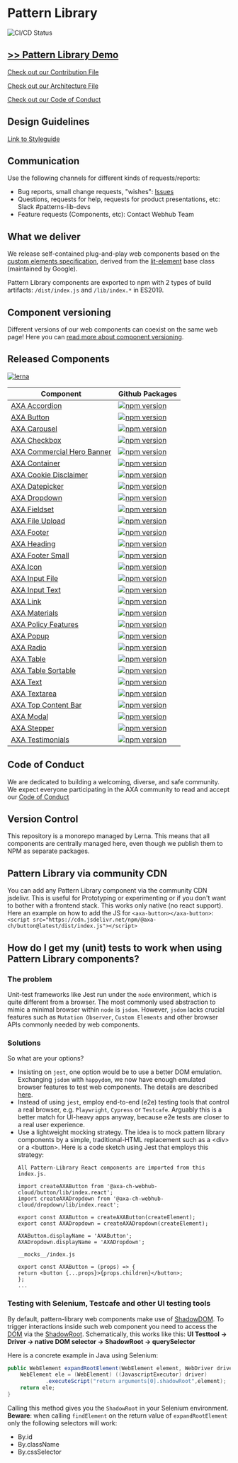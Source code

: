 # Pattern Library
![CI/CD Status](https://github.com/axa-ch-webhub-cloud/pattern-library/actions/workflows/CI.yml/badge.svg?branch=develop)

## [>> Pattern Library Demo](https://axa-ch-webhub-cloud.github.io/plib-feature/develop)

[Check out our Contribution File](https://github.com/axa-ch-webhub-cloud/pattern-library/blob/develop/CONTRIBUTION.md#rules-and-lintings)

[Check out our Architecture File](https://github.com/axa-ch-webhub-cloud/pattern-library/blob/develop/ARCHITECTURE.md)

[Check out our Code of Conduct](https://github.com/axa-ch-webhub-cloud/pattern-library/blob/develop/CODE_OF_CONDUCT.md)

## Design Guidelines
[Link to Styleguide](https://www.figma.com/file/6zurYk3bJpzUg0H2THSxGF/AXA-UI-Kit)

## Communication

Use the following channels for different kinds of requests/reports:

- Bug reports, small change requests, "wishes": [Issues](https://github.com/axa-ch-webhub-cloud/pattern-library/issues)
- Questions, requests for help, requests for product presentations, etc: Slack #patterns-lib-devs
- Feature requests (Components, etc): Contact Webhub Team

## What we deliver

We release self-contained plug-and-play web components based on the [custom elements specification](https://html.spec.whatwg.org/multipage/custom-elements.html), derived from the [lit-element](https://lit.dev/docs/api/LitElement/) base class (maintained by Google).

Pattern Library components are exported to npm with 2 types of build artifacts: `/dist/index.js` and `/lib/index.*` in ES2019.

## Component versioning

Different versions of our web components can coexist on the same web page! Here you can [read more about component versioning](https://github.com/axa-ch-webhub-cloud/pattern-library/blob/develop/COMPONENT_VERSIONING.md).

## Released Components
[![lerna](https://img.shields.io/badge/maintained%20with-lerna-cc00ff.svg)](https://lerna.js.org/)

| Component                                                                          | Github Packages                                                                                                                                                                                                                                                                                                                                          |
|------------------------------------------------------------------------------------|----------------------------------------------------------------------------------------------------------------------------------------------------------------------------------------------------------------------------------------------------------------------------------------------------------------------------------------------------------|
| [AXA Accordion](./src/components/20-molecules/accordion)                           | [![npm version](https://img.shields.io/badge/dynamic/json?color=blue&label=npm&prefix=v&query=version&url=https%3A%2F%2Fraw.githubusercontent.com%2Faxa-ch-webhub-cloud%2Fpattern-library%2Fdevelop%2Fsrc%2Fcomponents%2F20-molecules%2Faccordion%2Fpackage.json?style=flat)](https://github.com/axa-ch-webhub-cloud/midgard/pkgs/npm/accordion)         |
| [AXA Button](./src/components/10-atoms/button)                                     | [![npm version](https://img.shields.io/badge/dynamic/json?color=blue&label=npm&prefix=v&query=version&url=https%3A%2F%2Fraw.githubusercontent.com%2Faxa-ch-webhub-cloud%2Fpattern-library%2Fdevelop%2Fsrc%2Fcomponents%2F10-atoms%2Fbutton%2Fpackage.json?style=flat)](https://github.com/axa-ch-webhub-cloud/midgard/pkgs/npm/button)                                     |
| [AXA Carousel](./src/components/10-atoms/carousel)                                 | [![npm version](https://img.shields.io/badge/dynamic/json?color=blue&label=npm&prefix=v&query=version&url=https%3A%2F%2Fraw.githubusercontent.com%2Faxa-ch-webhub-cloud%2Fpattern-library%2Fdevelop%2Fsrc%2Fcomponents%2F10-atoms%2Fcarousel%2Fpackage.json?style=flat)](https://github.com/axa-ch-webhub-cloud/midgard/pkgs/npm/carousel)                                 |
| [AXA Checkbox](./src/components/10-atoms/checkbox)                                 | [![npm version](https://img.shields.io/badge/dynamic/json?color=blue&label=npm&prefix=v&query=version&url=https%3A%2F%2Fraw.githubusercontent.com%2Faxa-ch-webhub-cloud%2Fpattern-library%2Fdevelop%2Fsrc%2Fcomponents%2F10-atoms%2Fcheckbox%2Fpackage.json?style=flat)](https://github.com/axa-ch-webhub-cloud/midgard/pkgs/npm/checkbox)                                 |
| [AXA Commercial Hero Banner](./src/components/30-organisms/commercial-hero-banner) | [![npm version](https://img.shields.io/badge/dynamic/json?color=blue&label=npm&prefix=v&query=version&url=https%3A%2F%2Fraw.githubusercontent.com%2Faxa-ch-webhub-cloud%2Fpattern-library%2Fdevelop%2Fsrc%2Fcomponents%2F30-organisms%2Fcommercial-hero-banner%2Fpackage.json?style=flat)](https://github.com/axa-ch-webhub-cloud/midgard/pkgs/npm/commercial-hero-banner) |
| [AXA Container](./src/components/30-organisms/container)                           | [![npm version](https://img.shields.io/badge/dynamic/json?color=blue&label=npm&prefix=v&query=version&url=https%3A%2F%2Fraw.githubusercontent.com%2Faxa-ch-webhub-cloud%2Fpattern-library%2Fdevelop%2Fsrc%2Fcomponents%2F30-organisms%2Fcontainer%2Fpackage.json?style=flat)](https://github.com/axa-ch-webhub-cloud/midgard/pkgs/npm/container)                           |
| [AXA Cookie Disclaimer](./src/components/20-molecules/cookie-disclaimer)           | [![npm version](https://img.shields.io/badge/dynamic/json?color=blue&label=npm&prefix=v&query=version&url=https%3A%2F%2Fraw.githubusercontent.com%2Faxa-ch-webhub-cloud%2Fpattern-library%2Fdevelop%2Fsrc%2Fcomponents%2F20-molecules%2Fcookie-disclaimer%2Fpackage.json?style=flat)](https://github.com/axa-ch-webhub-cloud/midgard/pkgs/npm/cookie-disclaimer)           |
| [AXA Datepicker](./src/components/20-molecules/datepicker)                         | [![npm version](https://img.shields.io/badge/dynamic/json?color=blue&label=npm&prefix=v&query=version&url=https%3A%2F%2Fraw.githubusercontent.com%2Faxa-ch-webhub-cloud%2Fpattern-library%2Fdevelop%2Fsrc%2Fcomponents%2F20-molecules%2Fdatepicker%2Fpackage.json?style=flat)](https://github.com/axa-ch-webhub-cloud/midgard/pkgs/npm/datepicker)                         |
| [AXA Dropdown](./src/components/20-molecules/dropdown)                             | [![npm version](https://img.shields.io/badge/dynamic/json?color=blue&label=npm&prefix=v&query=version&url=https%3A%2F%2Fraw.githubusercontent.com%2Faxa-ch-webhub-cloud%2Fpattern-library%2Fdevelop%2Fsrc%2Fcomponents%2F20-molecules%2Fdropdown%2Fpackage.json?style=flat)](https://github.com/axa-ch-webhub-cloud/midgard/pkgs/npm/dropdown)                             |
| [AXA Fieldset](./src/components/10-atoms/fieldset)                                 | [![npm version](https://img.shields.io/badge/dynamic/json?color=blue&label=npm&prefix=v&query=version&url=https%3A%2F%2Fraw.githubusercontent.com%2Faxa-ch-webhub-cloud%2Fpattern-library%2Fdevelop%2Fsrc%2Fcomponents%2F10-atoms%2Ffieldset%2Fpackage.json?style=flat)](https://github.com/axa-ch-webhub-cloud/midgard/pkgs/npm/fieldset)                                 |
| [AXA File Upload](./src/components/20-molecules/file-upload)                       | [![npm version](https://img.shields.io/badge/dynamic/json?color=blue&label=npm&prefix=v&query=version&url=https%3A%2F%2Fraw.githubusercontent.com%2Faxa-ch-webhub-cloud%2Fpattern-library%2Fdevelop%2Fsrc%2Fcomponents%2F20-molecules%2Ffile-upload%2Fpackage.json?style=flat)](https://github.com/axa-ch-webhub-cloud/midgard/pkgs/npm/file-upload)                       |
| [AXA Footer](./src/components/30-organisms/footer)                                 | [![npm version](https://img.shields.io/badge/dynamic/json?color=blue&label=npm&prefix=v&query=version&url=https%3A%2F%2Fraw.githubusercontent.com%2Faxa-ch-webhub-cloud%2Fpattern-library%2Fdevelop%2Fsrc%2Fcomponents%2F30-organisms%2Ffooter%2Fpackage.json?style=flat)](https://github.com/axa-ch-webhub-cloud/midgard/pkgs/npm/footer)                                 |
| [AXA Heading](./src/components/10-atoms/heading)                                   | [![npm version](https://img.shields.io/badge/dynamic/json?color=blue&label=npm&prefix=v&query=version&url=https%3A%2F%2Fraw.githubusercontent.com%2Faxa-ch-webhub-cloud%2Fpattern-library%2Fdevelop%2Fsrc%2Fcomponents%2F10-atoms%2Fheading%2Fpackage.json?style=flat)](https://github.com/axa-ch-webhub-cloud/midgard/pkgs/npm/heading)                                   |
| [AXA Footer Small](./src/components/20-molecules/footer-small)                     | [![npm version](https://img.shields.io/badge/dynamic/json?color=blue&label=npm&prefix=v&query=version&url=https%3A%2F%2Fraw.githubusercontent.com%2Faxa-ch-webhub-cloud%2Fpattern-library%2Fdevelop%2Fsrc%2Fcomponents%2F20-molecules%2Ffooter-small%2Fpackage.json?style=flat)](https://github.com/axa-ch-webhub-cloud/midgard/pkgs/npm/footer-small)                     |
| [AXA Icon](./src/components/10-atoms/icon)                                         | [![npm version](https://img.shields.io/badge/dynamic/json?color=blue&label=npm&prefix=v&query=version&url=https%3A%2F%2Fraw.githubusercontent.com%2Faxa-ch-webhub-cloud%2Fpattern-library%2Fdevelop%2Fsrc%2Fcomponents%2F10-atoms%2Ficon%2Fpackage.json?style=flat)](https://github.com/axa-ch-webhub-cloud/midgard/pkgs/npm/icon)                                         |
| [AXA Input File](./src/components/10-atoms/input-file)                             | [![npm version](https://img.shields.io/badge/dynamic/json?color=blue&label=npm&prefix=v&query=version&url=https%3A%2F%2Fraw.githubusercontent.com%2Faxa-ch-webhub-cloud%2Fpattern-library%2Fdevelop%2Fsrc%2Fcomponents%2F10-atoms%2Finput-file%2Fpackage.json?style=flat)](https://github.com/axa-ch-webhub-cloud/midgard/pkgs/npm/input-file)                             |
| [AXA Input Text](./src/components/10-atoms/input-text)                             | [![npm version](https://img.shields.io/badge/dynamic/json?color=blue&label=npm&prefix=v&query=version&url=https%3A%2F%2Fraw.githubusercontent.com%2Faxa-ch-webhub-cloud%2Fpattern-library%2Fdevelop%2Fsrc%2Fcomponents%2F10-atoms%2Finput-text%2Fpackage.json?style=flat)](https://github.com/axa-ch-webhub-cloud/midgard/pkgs/npm/input-text)                             |
| [AXA Link](./src/components/10-atoms/link)                                         | [![npm version](https://img.shields.io/badge/dynamic/json?color=blue&label=npm&prefix=v&query=version&url=https%3A%2F%2Fraw.githubusercontent.com%2Faxa-ch-webhub-cloud%2Fpattern-library%2Fdevelop%2Fsrc%2Fcomponents%2F10-atoms%2Flink%2Fpackage.json?style=flat)](https://github.com/axa-ch-webhub-cloud/midgard/pkgs/npm/link)                                         |
| [AXA Materials](./src/components/00-materials)                                     | [![npm version](https://img.shields.io/badge/dynamic/json?color=blue&label=npm&prefix=v&query=version&url=https%3A%2F%2Fraw.githubusercontent.com%2Faxa-ch-webhub-cloud%2Fpattern-library%2Fdevelop%2Fsrc%2Fcomponents%2F00-materials%2Fpackage.json?style=flat)](https://github.com/axa-ch-webhub-cloud/midgard/pkgs/npm/materials)                                       |
| [AXA Policy Features](./src/components/20-molecules/policy-features)               | [![npm version](https://img.shields.io/badge/dynamic/json?color=blue&label=npm&prefix=v&query=version&url=https%3A%2F%2Fraw.githubusercontent.com%2Faxa-ch-webhub-cloud%2Fpattern-library%2Fdevelop%2Fsrc%2Fcomponents%2F20-molecules%2Fpolicy-features%2Fpackage.json?style=flat)](https://github.com/axa-ch-webhub-cloud/midgard/pkgs/npm/policy-features)               |
| [AXA Popup](./src/components/20-molecules/popup)                                   | [![npm version](https://img.shields.io/badge/dynamic/json?color=blue&label=npm&prefix=v&query=version&url=https%3A%2F%2Fraw.githubusercontent.com%2Faxa-ch-webhub-cloud%2Fpattern-library%2Fdevelop%2Fsrc%2Fcomponents%2F20-molecules%2Fpopup%2Fpackage.json?style=flat)](https://github.com/axa-ch-webhub-cloud/midgard/pkgs/npm/popup)                                   |
| [AXA Radio](./src/components/10-atoms/radio)                                       | [![npm version](https://img.shields.io/badge/dynamic/json?color=blue&label=npm&prefix=v&query=version&url=https%3A%2F%2Fraw.githubusercontent.com%2Faxa-ch-webhub-cloud%2Fpattern-library%2Fdevelop%2Fsrc%2Fcomponents%2F10-atoms%2Fradio%2Fpackage.json?style=flat)](https://github.com/axa-ch-webhub-cloud/midgard/pkgs/npm/radio)                                       |
| [AXA Table](./src/components/30-organisms/table)                                   | [![npm version](https://img.shields.io/badge/dynamic/json?color=blue&label=npm&prefix=v&query=version&url=https%3A%2F%2Fraw.githubusercontent.com%2Faxa-ch-webhub-cloud%2Fpattern-library%2Fdevelop%2Fsrc%2Fcomponents%2F30-organisms%2Ftable%2Fpackage.json?style=flat)](https://github.com/axa-ch-webhub-cloud/midgard/pkgs/npm/table)                                   |
| [AXA Table Sortable](./src/components/30-organisms/table-sortable)                 | [![npm version](https://img.shields.io/badge/dynamic/json?color=blue&label=npm&prefix=v&query=version&url=https%3A%2F%2Fraw.githubusercontent.com%2Faxa-ch-webhub-cloud%2Fpattern-library%2Fdevelop%2Fsrc%2Fcomponents%2F30-organisms%2Ftable-sortable%2Fpackage.json?style=flat)](https://github.com/axa-ch-webhub-cloud/midgard/pkgs/npm/table-sortable)                 |
| [AXA Text](./src/components/10-atoms/text)                                         | [![npm version](https://img.shields.io/badge/dynamic/json?color=blue&label=npm&prefix=v&query=version&url=https%3A%2F%2Fraw.githubusercontent.com%2Faxa-ch-webhub-cloud%2Fpattern-library%2Fdevelop%2Fsrc%2Fcomponents%2F10-atoms%2Ftext%2Fpackage.json?style=flat)](https://github.com/axa-ch-webhub-cloud/midgard/pkgs/npm/text)                                         |
| [AXA Textarea](./src/components/10-atoms/textarea)                                 | [![npm version](https://img.shields.io/badge/dynamic/json?color=blue&label=npm&prefix=v&query=version&url=https%3A%2F%2Fraw.githubusercontent.com%2Faxa-ch-webhub-cloud%2Fpattern-library%2Fdevelop%2Fsrc%2Fcomponents%2F10-atoms%2Ftextarea%2Fpackage.json?style=flat)](https://github.com/axa-ch-webhub-cloud/midgard/pkgs/npm/textarea)                                 |
| [AXA Top Content Bar](./src/components/20-molecules/top-content-bar)               | [![npm version](https://img.shields.io/badge/dynamic/json?color=blue&label=npm&prefix=v&query=version&url=https%3A%2F%2Fraw.githubusercontent.com%2Faxa-ch-webhub-cloud%2Fpattern-library%2Fdevelop%2Fsrc%2Fcomponents%2F20-molecules%2Ftop-content-bar%2Fpackage.json?style=flat)](https://github.com/axa-ch-webhub-cloud/midgard/pkgs/npm/top-content-bar)               |
| [AXA Modal](./src/components/30-organisms/modal)                                   | [![npm version](https://img.shields.io/badge/dynamic/json?color=blue&label=npm&prefix=v&query=version&url=https%3A%2F%2Fraw.githubusercontent.com%2Faxa-ch-webhub-cloud%2Fpattern-library%2Fdevelop%2Fsrc%2Fcomponents%2F30-organisms%2Fmodal%2Fpackage.json?style=flat)](https://github.com/axa-ch-webhub-cloud/midgard/pkgs/npm/modal)                                   |
| [AXA Stepper](./src/components/20-molecules/stepper)                               | [![npm version](https://img.shields.io/badge/dynamic/json?color=blue&label=npm&prefix=v&query=version&url=https%3A%2F%2Fraw.githubusercontent.com%2Faxa-ch-webhub-cloud%2Fpattern-library%2Fdevelop%2Fsrc%2Fcomponents%2F20-molecules%2Fstepper%2Fpackage.json?style=flat)](https://github.com/axa-ch-webhub-cloud/midgard/pkgs/npm/stepper)                               |
| [AXA Testimonials](./src/components/30-molecules/testimonials)                     | [![npm version](https://img.shields.io/badge/dynamic/json?color=blue&label=npm&prefix=v&query=version&url=https%3A%2F%2Fraw.githubusercontent.com%2Faxa-ch-webhub-cloud%2Fpattern-library%2Fdevelop%2Fsrc%2Fcomponents%2F30-organisms%2Ftestimonials%2Fpackage.json?style=flat)](https://github.com/axa-ch-webhub-cloud/midgard/pkgs/npm/testimonials)                     |

## Code of Conduct

We are dedicated to building a welcoming, diverse, and safe community. We expect everyone participating in the AXA community to read and accept our [Code of Conduct](https://github.com/axa-ch-webhub-cloud/pattern-library/tree/develop/CODE_OF_CONDUCT.md)

## Version Control

This repository is a monorepo managed by Lerna. This means that all components are centrally managed here, even though we publish them to NPM as separate packages.

## Pattern Library via community CDN

You can add any Pattern Library component via the community CDN jsdelivr. This is useful for Prototyping or experimenting or if you don't want to bother with a frontend stack. This works only native (no react support). Here an example on how to add the JS for `<axa-button></axa-button>`: `<script src="https://cdn.jsdelivr.net/npm/@axa-ch/button@latest/dist/index.js"></script>`


## How do I get my (unit) tests to work when using Pattern Library components?

### The problem
Unit-test frameworks like Jest run under the `node` environment, which is quite different from a browser. The most commonly used abstraction to mimic a minimal browser within `node` is `jsdom`. However, `jsdom` lacks crucial features such as `Mutation Observer`, `Custom Elements` and other browser APIs commonly needed by web components.

### Solutions
So what are your options?

- Insisting on `jest`, one option would be to use a better DOM emulation. Exchanging `jsdom` with `happydom`, we now have enough emulated browser features to test web components. The details are described [here](https://github.com/capricorn86/happy-dom/tree/master/packages/jest-environment).
- Instead of using `jest`, employ end-to-end (e2e) testing tools that control a real browser, e.g. `Playwright`, `Cypress` or `Testcafe`. Arguably this is a better match for UI-heavy apps anyway, because e2e tests are closer to a real user experience.
- Use a lightweight mocking strategy. The idea is to mock pattern library components by a simple, traditional-HTML replacement such as a &lt;div&gt; or a &lt;button&gt;. Here is a code sketch using Jest that employs this strategy:
    ```
    All Pattern-Library React components are imported from this index.js.
    
    import createAXAButton from '@axa-ch-webhub-cloud/button/lib/index.react';
    import createAXADropdown from '@axa-ch-webhub-cloud/dropdown/lib/index.react';

    export const AXAButton = createAXAButton(createElement);
    export const AXADropdown = createAXADropdown(createElement);
  
    AXAButton.displayName = 'AXAButton';
    AXADropdown.displayName = 'AXADropdown';
    ```
    ```
    __mocks__/index.js
  
    export const AXAButton = (props) => {
    return <button {...props}>{props.children}</button>;
    };
    ...
    ```

### Testing with Selenium, Testcafe and other UI testing tools

By default, pattern-library web components make use of [ShadowDOM](https://developer.mozilla.org/en-US/docs/Web/Web_Components/Using_shadow_DOM). To trigger interactions inside such web component you need to access the [DOM](https://developer.mozilla.org/en-US/docs/Web/API/Document_Object_Model) via the [ShadowRoot](https://developer.mozilla.org/en-US/docs/Web/API/ShadowRoot). Schematically,  this works like this: **UI Testtool -> Driver -> native DOM selector -> ShadowRoot -> querySelector**

Here is a concrete example in Java using Selenium:

```java
public WebElement expandRootElement(WebElement element, WebDriver driver) {
    WebElement ele = (WebElement) ((JavascriptExecutor) driver)
            .executeScript("return arguments[0].shadowRoot",element);
    return ele;
}
```
Calling this method gives you the `ShadowRoot` in your Selenium environment. **Beware**: when calling `findElement` on the return value of `expandRootElement` only the following selectors will work:

- By.id
- By.className
- By.cssSelector
